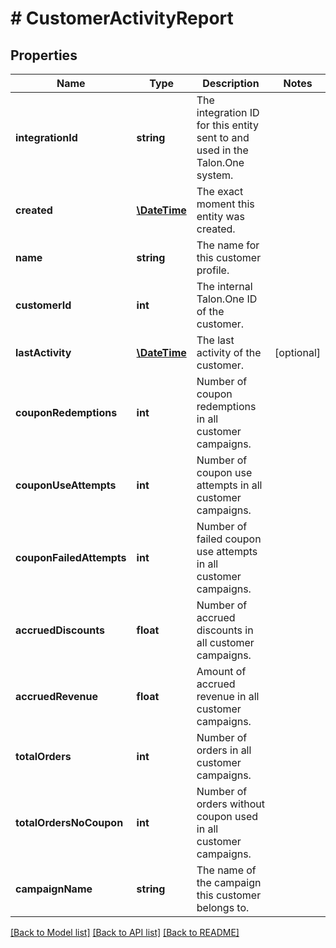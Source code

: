 # # CustomerActivityReport

## Properties

Name | Type | Description | Notes
------------ | ------------- | ------------- | -------------
**integrationId** | **string** | The integration ID for this entity sent to and used in the Talon.One system. | 
**created** | [**\DateTime**](\DateTime.md) | The exact moment this entity was created. | 
**name** | **string** | The name for this customer profile. | 
**customerId** | **int** | The internal Talon.One ID of the customer. | 
**lastActivity** | [**\DateTime**](\DateTime.md) | The last activity of the customer. | [optional] 
**couponRedemptions** | **int** | Number of coupon redemptions in all customer campaigns. | 
**couponUseAttempts** | **int** | Number of coupon use attempts in all customer campaigns. | 
**couponFailedAttempts** | **int** | Number of failed coupon use attempts in all customer campaigns. | 
**accruedDiscounts** | **float** | Number of accrued discounts in all customer campaigns. | 
**accruedRevenue** | **float** | Amount of accrued revenue in all customer campaigns. | 
**totalOrders** | **int** | Number of orders in all customer campaigns. | 
**totalOrdersNoCoupon** | **int** | Number of orders without coupon used in all customer campaigns. | 
**campaignName** | **string** | The name of the campaign this customer belongs to. | 

[[Back to Model list]](../../README.md#documentation-for-models) [[Back to API list]](../../README.md#documentation-for-api-endpoints) [[Back to README]](../../README.md)


